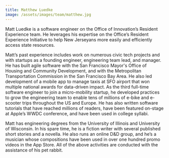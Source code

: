 ```yaml
---
title: Matthew Luedke
image: /assets/images/team/matthew.jpg
---
```


Matt Luedke is a software engineer on the Office of Innovation’s Resident Experience team. He leverages his expertise on the Office’s Resident Experience Initiative to help New Jerseyans more easily and efficiently access state resources.

Matt’s past experience includes work on numerous civic tech projects and with startups as a founding engineer, engineering team lead, and manager. He has built agile software with the San Francisco Mayor's Office of Housing and Community Development, and with the Metropolitan Transportation Commission in the San Francisco Bay Area. He also led development of a mobile app to manage taxis at SFO airport that won multiple national awards for data-driven impact. As the third full-time software engineer to join a micro-mobility startup, he developed practices to grow the engineering team to enable tens of millions of e-bike and e-scooter trips throughout the US and Europe. He has also written software tutorials that have reached millions of readers, have been featured on-stage at Apple’s WWDC conference, and have been used in college syllabi.

Matt has engineering degrees from the University of Illinois and University of Wisconsin. In his spare time, he is a fiction writer with several published short stories and a novella. He also runs an online D&D group, and he’s a musician whose compositions have been used in over one hundred promo videos in the App Store. All of the above activities are conducted with the assistance of his pet rabbit.